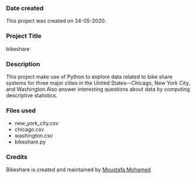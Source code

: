 ### Date created
This project was created on 24-05-2020.

### Project Title
bikeshare

### Description
This project make use of Python to explore data related to bike share systems for three major cities in the United States—Chicago, New York City, and Washington.Also answer interesting questions about data by computing descriptive statistics.

### Files used
- new_york_city.csv
- chicago.csv
- washington.csv
- bikeshare.py

### Credits
Bikeshare is created and maintained by [Moustafa Mohamed](https://github.com/MostafaElgafry/Bike_share)

